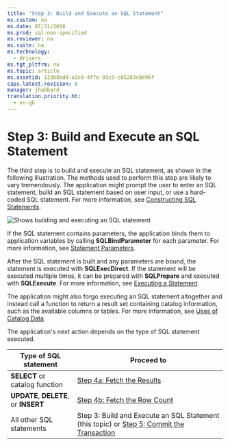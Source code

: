 ```yaml
---
title: "Step 3: Build and Execute an SQL Statement"
ms.custom: na
ms.date: 07/31/2016
ms.prod: sql-non-specified
ms.reviewer: na
ms.suite: na
ms.technology: 
  - drivers
ms.tgt_pltfrm: na
ms.topic: article
ms.assetid: 133b8bd4-a3c8-4f7e-93c5-c05283c8e96f
caps.latest.revision: 8
manager: jhubbard
translation.priority.ht: 
  - en-gb
---
```

# Step 3: Build and Execute an SQL Statement
The third step is to build and execute an SQL statement, as shown in the following illustration. The methods used to perform this step are likely to vary tremendously. The application might prompt the user to enter an SQL statement, build an SQL statement based on user input, or use a hard-coded SQL statement. For more information, see [Constructing SQL Statements](../content/Constructing-SQL-Statements.md).  
  
 ![Shows building and executing an SQL statement](../content/media/pr13.gif "pr13")  
  
 If the SQL statement contains parameters, the application binds them to application variables by calling **SQLBindParameter** for each parameter. For more information, see [Statement Parameters](../content/Statement-Parameters.md).  
  
 After the SQL statement is built and any parameters are bound, the statement is executed with **SQLExecDirect**. If the statement will be executed multiple times, it can be prepared with **SQLPrepare** and executed with **SQLExecute**. For more information, see [Executing a Statement](../content/Executing-a-Statement.md).  
  
 The application might also forgo executing an SQL statement altogether and instead call a function to return a result set containing catalog information, such as the available columns or tables. For more information, see [Uses of Catalog Data](../content/Uses-of-Catalog-Data.md).  
  
 The application's next action depends on the type of SQL statement executed.  
  
|Type of SQL statement|Proceed to|  
|---------------------------|----------------|  
|**SELECT** or catalog function|[Step 4a: Fetch the Results](../Topic/Step%204a:%20Fetch%20the%20Results.md)|  
|**UPDATE**, **DELETE**, or **INSERT**|[Step 4b: Fetch the Row Count](../Topic/Step%204b:%20Fetch%20the%20Row%20Count.md)|  
|All other SQL statements|Step 3: Build and Execute an SQL Statement (this topic) or [Step 5: Commit the Transaction](../Topic/Step%205:%20Commit%20the%20Transaction.md)|